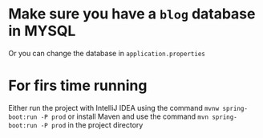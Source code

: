 # Make sure you have a `blog` database in MYSQL

Or you can change the database in `application.properties`

# For firs time running

Either run the project with IntelliJ IDEA using the command `mvnw spring-boot:run -P prod` or install Maven and use the command `mvn spring-boot:run -P prod` in the project directory
